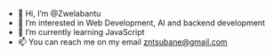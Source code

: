 - 👋 Hi, I’m @Zwelabantu
- 👀 I’m interested in Web Development, AI and backend development
- 🌱 I’m currently learning JavaScript
- 📫 You can reach me on my email zntsubane@gmail.com

<!---
Zwelabantu/Zwelabantu is a ✨ special ✨ repository because its `README.md` (this file) appears on your GitHub profile.
You can click the Preview link to take a look at your changes.
--->
